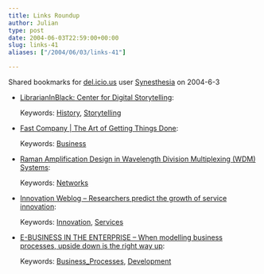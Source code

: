 ```yaml
---
title: Links Roundup
author: Julian
type: post
date: 2004-06-03T22:59:00+00:00
slug: links-41 
aliases: ["/2004/06/03/links-41"]

---
```

Shared bookmarks for [del.icio.us][1] user  [Synesthesia][2] on 2004-6-3

  * [LibrarianInBlack: Center for Digital Storytelling][3]:
   
    Keywords: [History][4], [Storytelling][5]
  * [Fast Company | The Art of Getting Things Done][6]:
   
    Keywords: [Business][7]
  * [Raman Amplification Design in Wavelength Division Multiplexing (WDM) Systems][8]:
   
    Keywords: [Networks][9]
  * [Innovation Weblog &#8211; Researchers predict the growth of service innovation][10]:
   
    Keywords: [Innovation][11], [Services][12]
  * [E-BUSINESS IN THE ENTERPRISE &#8211; When modelling business processes, upside down is the right way up][13]:
   
    Keywords: [Business_Processes][14], [Development][15]

 [1]: https://del.icio.us/
 [2]: https://del.icio.us/synesthesia
 [3]: https://librarianinblack.typepad.com/librarianinblack/2004/06/center_for_digi.html "https://librarianinblack.typepad.com/librarianinblack/2004/06/center_for_digi.html"
 [4]: https://del.icio.us/synesthesia/History
 [5]: https://del.icio.us/synesthesia/Storytelling
 [6]: https://www.fastcompany.com/online/35/smith.html "https://www.fastcompany.com/online/35/smith.html"
 [7]: https://del.icio.us/synesthesia/Business
 [8]: https://www.iec.org/online/tutorials/raman/index.html "https://www.iec.org/online/tutorials/raman/index.html"
 [9]: https://del.icio.us/synesthesia/Networks
 [10]: https://www.innovationtools.com/weblog/innovationblog-detail.asp?ArticleID=462 "https://www.innovationtools.com/weblog/innovationblog-detail.asp?ArticleID=462"
 [11]: https://del.icio.us/synesthesia/Innovation
 [12]: https://del.icio.us/synesthesia/Services
 [13]: https://www.itworld.com/nl/ebiz_ent/05252004/ "https://www.itworld.com/nl/ebiz_ent/05252004/"
 [14]: https://del.icio.us/synesthesia/Business_Processes
 [15]: https://del.icio.us/synesthesia/Development